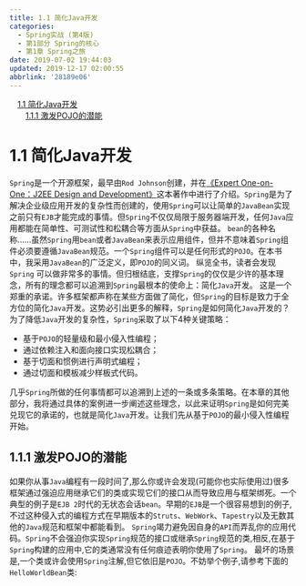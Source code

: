 ```yaml
---
title: 1.1 简化Java开发
categories: 
  - Spring实战 (第4版)
  - 第1部分 Spring的核心
  - 第1章 Spring之旅
date: 2019-07-02 19:44:03
updated: 2019-12-17 02:00:55
abbrlink: '28189e06'
---
```

<div id='my_toc'><a href="/ReadingNotes/28189e06/#1-1-简化Java开发" class="header_1">1.1 简化Java开发</a>&nbsp;<br><a href="/ReadingNotes/28189e06/#1-1-1-激发POJO的潜能" class="header_2">1.1.1 激发POJO的潜能</a>&nbsp;<br></div>
<style>.header_1{margin-left: 1em;}.header_2{margin-left: 2em;}.header_3{margin-left: 3em;}.header_4{margin-left: 4em;}.header_5{margin-left: 5em;}.header_6{margin-left: 6em;}</style>
<!--more-->
<script>if (navigator.platform.search('arm')==-1){document.getElementById('my_toc').style.display = 'none';}var e,p = document.getElementsByTagName('p');while (p.length>0) {e = p[0];e.parentElement.removeChild(e);}</script>

<!--end-->
# 1.1 简化Java开发 #
`Spring`是一个开源框架，最早由`Rod Johnson`创建，并在[《Expert One-on-One：J2EE Design and Development》](http://amzn.com/076454385)这本著作中进行了介绍。`Spring`是为了解决企业级应用开发的复杂性而创建的，使用`Spring`可以让简单的`JavaBean`实现之前只有`EJB`才能完成的事情。但`Spring`不仅仅局限于服务器端开发，任何`Java`应用都能在简单性、可测试性和松耦合等方面从`Spring`中获益。
`bean`的各种名称……虽然`Spring`用`bean`或者`JavaBean`来表示应用组件，但并不意味着`Spring`组件必须要遵循`JavaBean`规范。一个`Spring`组件可以是任何形式的`POJO`。在本书中，我采用`JavaBean`的广泛定义，即`POJO`的同义词。
纵览全书，读者会发现`Spring` 可以做非常多的事情。但归根结底，支撑`Spring`的仅仅是少许的基本理念，所有的理念都可以追溯到`Spring`最根本的使命上：简化`Java`开发。
这是一个郑重的承诺。许多框架都声称在某些方面做了简化，但`Spring`的目标是致力于全方位的简化`Java`开发。这势必引出更多的解释，`Spring`是如何简化`Java`开发的？
为了降低`Java`开发的复杂性，`Spring`采取了以下4种关键策略：
- 基于`POJO`的轻量级和最小侵入性编程；
- 通过依赖注入和面向接口实现松耦合；
- 基于切面和惯例进行声明式编程；
- 通过切面和模板减少样板式代码。

几乎`Spring`所做的任何事情都可以追溯到上述的一条或多条策略。在本章的其他部分，我将通过具体的案例进一步阐述这些理念，以此来证明`Spring`是如何完美兑现它的承诺的，也就是简化`Java`开发。让我们先从基于`POJO`的最小侵入性编程开始。
## 1.1.1 激发POJO的潜能 ##
如果你从事`Java`编程有一段时间了,那么你或许会发现(可能你也实际使用过)很多框架通过强迫应用继承它们的类或实现它们的接口从而导致应用与框架绑死。一个典型的例子是`EJB 2`时代的无状态会话`bean`。早期的`EJB`是一个很容易想到的例子,不过这种侵入式的编程方式在早期版本的`Struts`、`WebWork`、`Tapestry`以及无数其他的`Java`规范和框架中都能看到。
`Spring`竭力避免因自身的`API`而弄乱你的应用代码。`Spring`不会强迫你实现`Spring`规范的接口或继承`Spring`规范的类,相反,在基于`Spring`构建的应用中,它的类通常没有任何痕迹表明你使用了`Spring`。
最坏的场景是,一个类或许会使用`Spring`注解,但它依旧是`POJO`。不妨举个例子,请参考下面的`HelloWorldBean`类:

